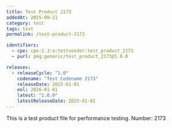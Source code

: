 ```yaml
---
title: Test Product 2173
addedAt: 2025-08-21
category: test
tags: test
permalink: /test-product-2173

identifiers:
  - cpe: cpe:2.3:a:testvendor:test_product_2173
  - purl: pkg:generic/test_product_2173@1.0.0

releases:
  - releaseCycle: "1.0"
    codename: "Test Codename 2173"
    releaseDate: 2025-01-01
    eol: 2026-01-01
    latest: "1.0.0"
    latestReleaseDate: 2025-01-01
---
```


This is a test product file for performance testing. Number: 2173
